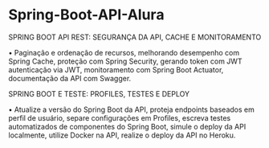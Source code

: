 # Spring-Boot-API-Alura
<p></p>
SPRING BOOT API REST: SEGURANÇA DA API, CACHE E MONITORAMENTO<p></p>
•	Paginação e ordenação de recursos, melhorando desempenho com Spring Cache, 
proteção com Spring Security, gerando token com JWT autenticação via JWT, monitoramento com Spring Boot Actuator, 
documentação da API com Swagger.

<p></p>
SPRING BOOT E TESTE: PROFILES, TESTES E DEPLOY<p></p>
•	Atualize a versão do Spring Boot da API, proteja endpoints baseados em perfil de usuário, 
separe configurações em Profiles, escreva testes automatizados de componentes do Spring Boot, 
simule o deploy da API localmente, utilize Docker na API, realize o deploy da API no Heroku.
